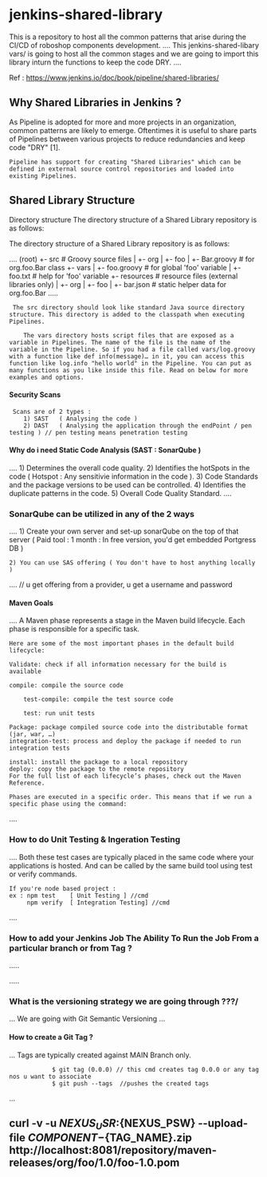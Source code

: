 # jenkins-shared-library

This is a repository to host all the common patterns that arise during the CI/CD of roboshop components development.
....
This jenkins-shared-libary vars/ is going to host all the common stages and we are going to import this library inturn the functions to keep the code DRY.
....

Ref : https://www.jenkins.io/doc/book/pipeline/shared-libraries/ 

## Why Shared Libraries in Jenkins ?

As Pipeline is adopted for more and more projects in an organization, common patterns are likely to emerge. Oftentimes it is useful to share parts of Pipelines between various projects to reduce redundancies and keep code "DRY" [1].

    Pipeline has support for creating "Shared Libraries" which can be defined in external source control repositories and loaded into existing Pipelines.

## Shared Library Structure

Directory structure The directory structure of a Shared Library repository is as follows:

The directory structure of a Shared Library repository is as follows:

....
      (root)
      +- src                     # Groovy source files
      |   +- org
      |       +- foo
      |           +- Bar.groovy  # for org.foo.Bar class
      +- vars
      |   +- foo.groovy          # for global 'foo' variable
      |   +- foo.txt             # help for 'foo' variable
      +- resources               # resource files (external libraries only)
      |   +- org
      |       +- foo
      |           +- bar.json    # static helper data for org.foo.Bar
.....

     The src directory should look like standard Java source directory structure. This directory is added to the classpath when executing Pipelines.

        The vars directory hosts script files that are exposed as a variable in Pipelines. The name of the file is the name of the variable in the Pipeline. So if you had a file called vars/log.groovy with a function like def info(message)…​ in it, you can access this function like log.info "hello world" in the Pipeline. You can put as many functions as you like inside this file. Read on below for more examples and options.

#### Security Scans

     Scans are of 2 types :
        1) SAST   ( Analysing the code )
        2) DAST   ( Analysing the application through the endPoint / pen testing ) // pen testing means penetration testing

#### Why do i need Static Code Analysis (SAST : SonarQube )
....
      1) Determines the overall code quality.
      2) Identifies the hotSpots in the code ( Hotspot : Any sensitivie information in the code ).
      3) Code Standards and the package versions to be used can be controlled.
      4) Identifies the duplicate patterns in the code.
      5) Overall Code Quality Standard.
....

### SonarQube can be utilized in any of the 2 ways
....
    1) Create your own server and set-up sonarQube on the top of that server ( Paid tool : 1 month : In free version, you'd get embedded Portgress DB ) 

    2) You can use SAS offering ( You don't have to host anything locally )
....  // u get offering from a provider, u get a username and password

#### Maven Goals
....
    A Maven phase represents a stage in the Maven build lifecycle. Each phase is responsible for a specific task.

    Here are some of the most important phases in the default build lifecycle:

    Validate: check if all information necessary for the build is available

    compile: compile the source code

        test-compile: compile the test source code

        test: run unit tests

    Package: package compiled source code into the distributable format (jar, war, …)
    integration-test: process and deploy the package if needed to run integration tests

    install: install the package to a local repository
    deploy: copy the package to the remote repository
    For the full list of each lifecycle’s phases, check out the Maven Reference.

    Phases are executed in a specific order. This means that if we run a specific phase using the command: 
....
    
### How to do Unit Testing & Ingeration Testing
....
     Both these test cases are typically placed in the same code where your applications is hosted. And can be called by the same build tool using test or verify commands.

    If you're node based project :
    ex : npm test    [ Unit Testing ] //cmd
         npm verify  [ Integration Testing] //cmd

....
### How to add your Jenkins Job The Ability To Run the Job From a particular branch or from Tag ? 
.....


.....


### What is the versioning strategy we are going through ???/
...
   We are going with Git Semantic Versioning
...

#### How to create a Git Tag ?

...
    Tags are typically created against MAIN Branch only.

                $ git tag (0.0.0) // this cmd creates tag 0.0.0 or any tag nos u want to associate
                $ git push --tags  //pushes the created tags
...
    

## curl -v -u ${NEXUS_USR}:${NEXUS_PSW} --upload-file ${COMPONENT}-${TAG_NAME}.zip http://localhost:8081/repository/maven-releases/org/foo/1.0/foo-1.0.pom
